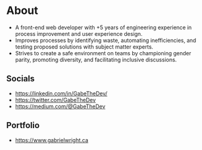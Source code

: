 # About
- A front-end web developer with +5 years of engineering experience in process improvement and user experience design. 
- Improves processes by identifying waste, automating inefficiencies, and testing proposed solutions with subject matter experts. 
- Strives to create a safe environment on teams by championing gender parity, promoting diversity, and facilitating inclusive discussions. 

## Socials
- https://linkedin.com/in/GabeTheDev/
- https://twitter.com/GabeTheDev
- https://medium.com/@GabeTheDev

## Portfolio
- https://www.gabrielwright.ca





<!---
gabrielwright1/gabrielwright1 is a ✨ special ✨ repository because its `README.md` (this file) appears on your GitHub profile.
You can click the Preview link to take a look at your changes.
--->
